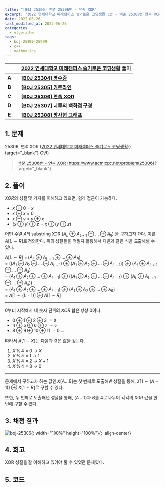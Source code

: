 ```yaml
---
title: "[BOJ 25306] 백준 25306번 - 연속 XOR"
excerpt: "2022 연세대학교 미래캠퍼스 슬기로운 코딩생활 C번 - 백준 25306번 연속 XOR 풀이"
date: 2022-06-26
last_modified_at: 2022-06-26
categories:
  - algorithm
tags:
  - boj-25000-25999
  - c++
  - mathmatics
---
```


|||[2022 연세대학교 미래캠퍼스 슬기로운 코딩생활](https://burningfalls.github.io/contest/yonseifuture2022-baekjoon-contest/) 풀이|
|:---:|:---:|:---|
|**A**||**[[BOJ 25304] 영수증](https://burningfalls.github.io/algorithm/boj-25304/)**|
|**B**||**[[BOJ 25305] 커트라인](https://burningfalls.github.io/algorithm/boj-25305/)**|
|**C**||**[[BOJ 25306] 연속 XOR](https://burningfalls.github.io/algorithm/boj-25306/)**|
|**D**||**[[BOJ 25307] 시루의 백화점 구경](https://burningfalls.github.io/algorithm/boj-25307/)**|
|**E**||**[[BOJ 25308] 방사형 그래프](https://burningfalls.github.io/algorithm/boj-25308/)**|

## 1. 문제

$25306$. 연속 XOR ([2022 연세대학교 미래캠퍼스 슬기로운 코딩생활](https://burningfalls.github.io/contest/yonseifuture2022-baekjoon-contest/){: target="_blank"} C번)

> [백준 25306번 - 연속 XOR (https://www.acmicpc.net/problem/25306)](https://www.acmicpc.net/problem/25306){: target="_blank"}

## 2. 풀이

$XOR$의 성질 몇 가지를 이해하고 있으면, 쉽게 접근이 가능하다.

* $x\oplus 0 = x$
* $x\oplus x = 0$
* $x\oplus y = y\oplus x$
* $(x\oplus y)\oplus z = x\oplus (y\oplus z)$

어떤 수열 $A$의 substring XOR $(A_{L}\oplus A_{L+1}\oplus \ldots \oplus A_{R})$ 을 구하고자 한다. 이를 $A[L\sim R]$로 정의한다. 위의 성질들을 적절히 활용해서 다음과 같은 식을 도출해낼 수 있다.

$A[L\sim R]$ $=$ $(A_{L}\oplus A_{L+1}\oplus \ldots \oplus A_{R})$ <br>
$=$ $((A_{1}\oplus A_{2}\oplus \ldots \oplus A_{L-1})$ $\oplus$ $(A_{1}\oplus A_{2}\oplus \ldots \oplus A_{L-1}))$ $\oplus$ $(A_{L}\oplus A_{L+1}\oplus \ldots \oplus A_{R})$ <br>
$=$ $(A_{1}\oplus A_{2}\oplus \ldots \oplus A_{L-1})$ $\oplus$ $((A_{1}\oplus A_{2}\oplus \ldots \oplus A_{L-1})$ $\oplus$ $(A_{L}\oplus A_{L+1}\oplus \ldots \oplus A_{R}))$ <br>
$=$ $(A_{1}\oplus A_{2}\oplus \ldots \oplus A_{L-1})$ $\oplus$ $(A_{1}\oplus A_{2}\oplus \ldots \oplus A_{R})$ <br>
$=$ $A[1\sim (L-1)] \oplus A[1\sim R]$

---

$0$부터 시작해서 네 숫자 단위의 $XOR$ 합은 항상 $0$이다.

* $0\oplus 1\oplus 2\oplus 3$ $= 0$
* $4\oplus 5\oplus 6\oplus 7$ $= 0$
* $8\oplus 9\oplus 10\oplus 11$ $= 0 \;\ldots$

따라서 $A[1\sim X]$는 다음과 같은 값을 갖는다.

1. $X\,\%\, 4 = 0$ $\rightarrow$ $X$
1. $X\,\%\, 4 = 1$ $\rightarrow$ $1$
1. $X\,\%\, 4 = 2$ $\rightarrow$ $X+1$
1. $X\,\%\, 4 = 3$ $\rightarrow$ $0$

---

문제에서 구하고자 하는 값인 $X[A\ldots B]$는 첫 번째로 도출해낸 성질을 통해, $X[1\sim (A-1)] \oplus X[1\sim B]$로 구할 수 있다.

또한, 두 번째로 도출해낸 성질을 통해, $(A-1)$과 $B$를 $4$로 나누어 각각의 $XOR$ 값을 한 번에 구할 수 있다.

## 3. 채점 결과

![boj-25306](https://user-images.githubusercontent.com/30232837/175798589-0769ed22-3ee4-4e9a-b873-dbb8bc68741d.png "boj-25306"){: width="100%" height="100%"}{: .align-center}

## 4. 회고

XOR 성질을 잘 이해하고 있어야 풀 수 있었던 문제였다.

## 5. 코드

<script src="https://gist.github.com/BurningFalls/34d13fc88d31a4b252b534590f40be5a.js"></script>